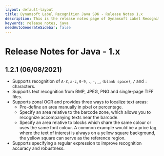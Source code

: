 ```yaml
---
layout: default-layout
title: Dynamsoft Label Recognition Java SDK - Release Notes 1.x
description: This is the release notes page of Dynamsoft Label Recognition for Java SDK version 1.x.
keywords: release notes, java
needAutoGenerateSidebar: false
---
```


# Release Notes for Java - 1.x

## 1.2.1 (06/08/2021)

- Supports recognition of `A-Z`, `a-z`, `0-9`, `.`, `-`, `_`, `(blank space)`, `/` and `:` characters. 
- Supports text recognition from BMP, JPEG, PNG and single-page TIFF files.
- Supports zonal OCR and provides three ways to localize text areas:
    - Pre-define an area manually in pixel or percentage.
    - Specify an area relative to the barcode zone, which allows you to recognize accompanying texts near the barcode. 
    - Specify an area relative to blocks which share the same colour or uses the same font colour. A common example would be a price tag, where the text of interest is always on a yellow square background, the yellow square can serve as the reference region.
- Supports specifying a regular expression to improve recognition accuracy and robustness.
